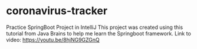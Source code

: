 # coronavirus-tracker
Practice SpringBoot Project in IntelliJ
This project was created using this tutorial from Java Brains to help me learn the Springboot framework.
Link to video: https://youtu.be/8hjNG9GZGnQ
